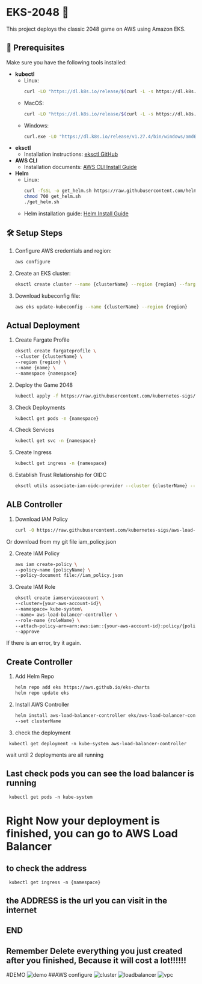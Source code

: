 # EKS-2048 🌟

<p>This project deploys the classic 2048 game on AWS using Amazon EKS.</p>

## 🚀 Prerequisites

Make sure you have the following tools installed:

- **kubectl**
  - Linux: 
    ```sh
    curl -LO "https://dl.k8s.io/release/$(curl -L -s https://dl.k8s.io/release/stable.txt)/bin/linux/amd64/kubectl"
    ```
  - MacOS: 
    ```sh
    curl -LO "https://dl.k8s.io/release/$(curl -L -s https://dl.k8s.io/release/stable.txt)/bin/darwin/amd64/kubectl"
    ```
  - Windows: 
    ```sh
    curl.exe -LO "https://dl.k8s.io/release/v1.27.4/bin/windows/amd64/kubectl.exe"
    ```
- **eksctl**
  - Installation instructions: [eksctl GitHub](https://github.com/eksctl-io/eksctl/blob/main/README.md)
- **AWS CLI**
  - Installation documents: [AWS CLI Install Guide](https://docs.aws.amazon.com/cli/latest/userguide/getting-started-install.html)
- **Helm**
  - Linux:
    ```sh
    curl -fsSL -o get_helm.sh https://raw.githubusercontent.com/helm/helm/main/scripts/get-helm-3
    chmod 700 get_helm.sh
    ./get_helm.sh
    ```
  - Helm installation guide: [Helm Install Guide](https://helm.sh/docs/intro/install/)

## 🛠️ Setup Steps

1. Configure AWS credentials and region:
   ```sh
   aws configure
   ```
2. Create an EKS cluster:
    ```sh
    eksctl create cluster --name {clusterName} --region {region} --fargate
    ```
3. Download kubeconfig file:
    ```sh
    aws eks update-kubeconfig --name {clusterName} --region {region}
    ```
## Actual Deployment 
1. Create Fargate Profile
    ```sh
    eksctl create fargateprofile \
    --cluster {clusterName} \
    --region {region} \
    --name {name} \
    --namespace {namespace}
    ```
2. Deploy the Game 2048
    ```sh
    kubectl apply -f https://raw.githubusercontent.com/kubernetes-sigs/aws-load-balancer-controller/v2.5.4/docs/examples/2048/2048_full.yaml
    ```
3. Check Deployments
    ```sh
    kubectl get pods -n {namespace}
    ```
4. Check Services
    ```sh
    kubectl get svc -n {namespace}
    ```
5. Create Ingress
    ```sh
    kubectl get ingress -n {namespace}
    ```
6. Establish Trust Relationship for OIDC
    ```sh
    eksctl utils associate-iam-oidc-provider --cluster {clusterName} --approve
    ```
## ALB Controller
1. Download IAM Policy
    ```sh
    curl -O https://raw.githubusercontent.com/kubernetes-sigs/aws-load-balancer-controller/v2.5.4/docs/install/iam_policy.json
    ```
Or download from my git file iam_policy.json

2. Create IAM Policy
    ```sh
    aws iam create-policy \
    --policy-name {policyName} \
    --policy-document file://iam_policy.json
    ```
3. Create IAM Role
    ```sh
    eksctl create iamserviceaccount \
    --cluster={your-aws-account-id}\
    --namespace= kube-system\
    --name= aws-load-balancer-controller \
    --role-name {roleName} \
    --attach-policy-arn=arn:aws:iam::{your-aws-account-id}:policy/{policyName} \
    --approve
    ```
If there is an error, try it again.

## Create Controller

1. Add Helm Repo
    ```sh
    helm repo add eks https://aws.github.io/eks-charts
    helm repo update eks
2. Install AWS Controller
    ```sh
    helm install aws-load-balancer-controller eks/aws-load-balancer-controller -n kube-system \
    --set clusterName
    ```
3. check the deployment
```shell
 kubectl get deployment -n kube-system aws-load-balancer-controller
```
wait until 2 deployments are all running

## Last check pods you can see the load balancer is running
```shell
 kubectl get pods -n kube-system
```
# Right Now your deployment is finished, you can go to AWS Load Balancer 
## to check the address
```shell
 kubectl get ingress -n {namespace}
```
## the ADDRESS is the url you can visit in the internet



## END
## Remember Delete everything you just created after you finished, Because it will cost a lot!!!!!!

#DEMO
![demo](https://github.com/xiayulin123/EKS-2048/assets/113715923/4f9fc9d7-e4fc-4d6b-a398-5e5c98276e38)
##AWS configure
![cluster](https://github.com/xiayulin123/EKS-2048/assets/113715923/bd6023d9-2f61-4c0f-9e38-b4f77ebcfe36)
![loadbalancer](https://github.com/xiayulin123/EKS-2048/assets/113715923/dc0a365e-a2a9-453a-a18e-b502dcd543df)
![vpc](https://github.com/xiayulin123/EKS-2048/assets/113715923/1e2ddc2b-ef83-4991-bb2d-32ef60efe4b7)


